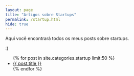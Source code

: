 ```yaml
---
layout: page
title: "Artigos sobre Startups"
permalink: /startup.html
hide: true
---
```

Aqui você encontrará todos os meus posts sobre startups.

:)

<ul>
  {% for post in site.categories.startup limit:50 %}
    <li>
      <a href="{{ post.url }}">{{ post.title }}</a>
    </li>
  {% endfor %}
</ul>